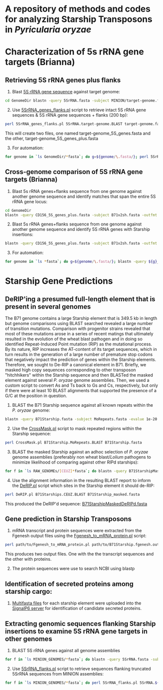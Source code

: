 # A repository of methods and codes for analyzing Starship Transposons in *Pyricularia oryzae*

# Characterization of 5s rRNA gene targets (Brianna)

## Retrieving 5S rRNA genes plus flanks

1. Blast [5S rRNA gene sequence](/data/5SrRNA.fasta) against target genome:
```bash
cd GenomeDir blastn -query 5SrRNA.fasta -subject MINION/target-genome.fasta -outfmt 6 > 5SrRNA.target-genome.BLAST
```
2. Use [5SrRNA_genes_flanks.pl](/scripts/5SrRNA_genes_flanks.pl) script to retrieve intact 5S rRNA gene sequences & 5S rRNA gene sequences + flanks (200 bp):
```bash
perl 5SrRNA_genes_flanks.pl 5SrRNA.target-genome.BLAST target-genome.fasta
```
This will create two files, one named target-genome_5S_genes.fasta and the other, target-genome_5S_genes_plus.fasta

3. For automation:
```bash
for genome in `ls GenomeDir/*fasta`; do g=${genome/\.fasta/}; perl 5SrRNA_genes_flanks.pl 5SrRNA.${g}.BLAST GenomeDir/target-genome.fasta; done
``` 

## Cross-genome comparison of 5S rRNA gene targets (Brianna)

1. Blast 5s rRNA genes+flanks sequence from one genome against another genome sequence and identify matches that span the entire 5S rRNA gene locus:
```bash
cd GenomeDir
blastn -query CD156_5S_genes_plus.fasta -subject B71v2sh.fasta -outfmt 6 | awk '$4 > 400'
```
2. Blast 5s rRNA genes+flanks sequence from one genome against another genome sequence and identify 5S rRNA genes with Starship insertions:
```bash
blastn -query CD156_5S_genes_plus.fasta -subject B71v2sh.fasta -outfmt 6 | awk '$4 > 220 && $4 < 280'
```
3. For automation:
```bash
for genome in `ls *fasta`; do g=${genome/\.fasta/}; blastn -query ${g}_5S_genes_plus.fasta -subject ${g}.fasta -outfmt 6 | awk '$4 > 400'; blastn -query ${g}_5S_genes_plus.fasta -subject ${g}.fasta -outfmt 6 | awk '$4 > 220 && $4 < 280'; done
``` 

# Starship Gene Predictions

## DeRIP'ing a presumed full-length element that is present in several genomes
The B71 genome contains a large Starship element that is 349.5 kb in length but genome comparisons using BLAST searched revealed a large number of transition mutations. Comparison with progenitor strains revealed that most of these mutations arose in a series of recent matings that ultimately resulted in the evolution of the wheat blast pathogen and in doing so identified Repeat-Induced Point mutation (RIP) as the mutational process. By its nature, RIP increases the AT-content of its target sequences, which in turn results in the generation of a large number of premature stop codons that negatively impact the prediction of genes within the Starship elements. Therefore, we sought to De-RIP a canonical element in B71. Briefly, we masked high copy sequences corresponding to other transposon "hitchhikers" within the Starship sequence and then BLASTed the masked element against several *P. oryzae* genome assemblies. Then, we used a custom script to convert As and Ts back to Gs and Cs, respectively, but only if there were at least 10 BLAST alignments that supported the presence of a G/C at the position in question.

1. BLAST the B71 Starship sequence against all known repeats within the *P. oryzae* genome:
```bash
blastn -query B71Starship.fasta -subject MoRepeats.fasta -evalue 1e-20 -max_target_seqs 20000 -outfmt '6 qseqid sseqid qstart qend sstart send btop' > B71Starship.MoRepeats.BLAST
```
2. Use the [CrossMask.pl](/scripts/CrossMask.pl) script to mask repeated regions within the Starship sequence:
```bash
perl CrossMask.pl B71Starship.MoRepeats.BLAST B71Starship.fasta
```
3. BLAST the masked Starship against an adhoc selection of *P. oryzae* genome assemblies (preferably non wheat blast/*Lolium* pathogens to minimize likelihood of comparing against other RIPd starships):
```bash
for f in `ls RAW_GENOMEs/[CEUZ]*fasta`; do blastn -query B71StarshipMasked.fasta -subject $f -evalue 1e-100 -outfmt 0 >> B71Starships.CEUZ.BLAST; done 
```
4. Use the alignment information in the resulting BLAST report to inform the [DeRIP.pl](/scripts/DeRIP.pl) script which sites in the Starship element it should de-RIP:
```bash
perl DeRIP.pl B71Starships.CEUZ.BLAST B71Starship_masked.fasta
```
This produced the DeRIP'd sequence: [B71StarshipMaskedDeRIPd.fasta](/data/B71StarshipMaskedDeRIPd.fasta)

## Gene prediction in Starship Transposons
1. mRNA transcript and protein sequences were extracted from the Fgenesh output files using the [Fgenesh_to_mRNA_protein.pl](/scripts/Fgenesh_to_mRNA_protein.pl) script:
```bash
perl path/to/Fgenesh_to_mRNA_protein.pl path/to/B71Starship.fgenesh.out
```
This produces two output files. One with the the transcript sequences and the other with proteins.

2. The protein sequences were use to search NCBI using blastp

## Identification of secreted proteins among starship cargo:

1. [Multifasta files](/data/StarshipFastas/) for each starship element were uploaded into the [SignalP6 server](https://services.healthtech.dtu.dk/service.php?SignalP) for identification of candidate secreted proteins.

## Extracting genomic sequences flanking Starship insertions to examine 5S rRNA gene targets in other genomes
1. BLAST 5S rRNA genes against all genome assemblies
```bash
for f in `ls MINION_GENOMES/*fasta`; do blastn -query 5SrRNA.fasta -subject $f -outfmt 6 > 5SrRNA.${f/_*/}.BLAST; done
```
2. Use [5SrRNA_flanks.pl](/scripts/5SrRNA_flanks.pl) script to retrieve sequences flanking truncated 5SrRNA sequences from MINION assemblies:
```bash
for f in `ls MINION_GENOMES/*fasta`; do perl 5SrRNA_flanks.pl 5SrRNA.${f/_*/}.BLAST $f >> Truncated_5SrRNA_flanks.fasta; done
```
